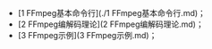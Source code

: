 - [1 FFmpeg基本命令行](./1 FFmpeg基本命令行.md)；
- [2 FFmpeg编解码理论](2 FFmpeg编解码理论.md)；
- [3 FFmpeg示例](3 FFmpeg示例.md)；